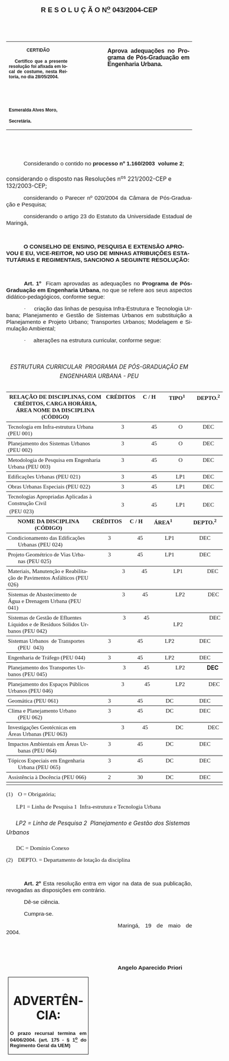<body lang=PT-BR style='tab-interval:35.45pt'>

<div class=Section1>

<p class=MsoNormal align=center style='text-align:center'><b style='mso-bidi-font-weight:
normal'><span style='font-size:14.0pt;mso-bidi-font-size:12.0pt;font-family:
Arial;mso-bidi-font-family:"Times New Roman"'><![if !supportEmptyParas]>&nbsp;<![endif]><o:p></o:p></span></b></p>

<p class=MsoNormal align=center style='text-align:center'><b style='mso-bidi-font-weight:
normal'><span style='font-size:14.0pt;mso-bidi-font-size:12.0pt;font-family:
Arial;mso-bidi-font-family:"Times New Roman"'>R E S O L U Ç Ã O N<u><sup>o</sup></u>
043/2004-CEP<o:p></o:p></span></b></p>

<p class=MsoNormal align=center style='text-align:center'><span
style='font-size:10.0pt;mso-bidi-font-size:12.0pt;font-family:Arial;mso-bidi-font-family:
"Times New Roman"'>&nbsp;<o:p></o:p></span></p>

<p class=MsoNormal align=center style='text-align:center'><span
style='font-size:10.0pt;mso-bidi-font-size:12.0pt;font-family:Arial;mso-bidi-font-family:
"Times New Roman"'>&nbsp;<o:p></o:p></span></p>

<table border=0 cellspacing=0 cellpadding=0 style='border-collapse:collapse;
 mso-padding-alt:0cm 5.4pt 0cm 5.4pt'>
 <tr>
  <td width=196 valign=top style='width:147.15pt;padding:0cm 5.4pt 0cm 5.4pt'>
  <p class=MsoNormal align=center style='text-align:center'><b
  style='mso-bidi-font-weight:normal'><span style='font-size:9.0pt;mso-bidi-font-size:
  12.0pt;font-family:Arial;mso-bidi-font-family:"Times New Roman"'>CERTIDÃO<o:p></o:p></span></b></p>
  <p class=MsoNormal style='text-align:justify'><b style='mso-bidi-font-weight:
  normal'><span style='font-size:9.0pt;mso-bidi-font-size:12.0pt;font-family:
  Arial;mso-bidi-font-family:"Times New Roman"'><span style="mso-spacerun:
  yes">   </span>Certifico que a presente resolução foi afixada em local de
  costume, nesta Reitoria, no dia 28/05/2004.<o:p></o:p></span></b></p>
  <p class=MsoNormal style='text-align:justify'><b style='mso-bidi-font-weight:
  normal'><span style='font-size:9.0pt;mso-bidi-font-size:12.0pt;font-family:
  Arial;mso-bidi-font-family:"Times New Roman"'>&nbsp;<o:p></o:p></span></b></p>
  <p class=MsoNormal style='text-align:justify'><b style='mso-bidi-font-weight:
  normal'><span style='font-size:9.0pt;mso-bidi-font-size:12.0pt;font-family:
  Arial;mso-bidi-font-family:"Times New Roman"'>&nbsp;<o:p></o:p></span></b></p>
  <p class=MsoNormal style='mso-pagination:none;layout-grid-mode:char'><b
  style='mso-bidi-font-weight:normal'><span style='font-size:9.0pt;mso-bidi-font-size:
  12.0pt;font-family:Arial;mso-bidi-font-family:"Times New Roman"'>Esmeralda
  Alves Moro,<o:p></o:p></span></b></p>
  <p class=MsoNormal><b style='mso-bidi-font-weight:normal'><span
  style='font-size:9.0pt;mso-bidi-font-size:12.0pt;font-family:Arial;
  mso-bidi-font-family:"Times New Roman";layout-grid-mode:line'>Secretária.</span></b><b
  style='mso-bidi-font-weight:normal'><span style='font-size:9.0pt;mso-bidi-font-size:
  12.0pt;font-family:Arial;mso-bidi-font-family:"Times New Roman"'><o:p></o:p></span></b></p>
  </td>
  <td width=111 valign=top style='width:83.25pt;padding:0cm 5.4pt 0cm 5.4pt'>
  <p class=MsoNormal style='margin-right:-5.4pt'>&nbsp;<span style='font-size:
  11.0pt;mso-bidi-font-size:12.0pt;font-family:Arial;mso-bidi-font-family:"Times New Roman"'><o:p></o:p></span></p>
  </td>
  <td width=288 valign=top style='width:216.0pt;padding:0cm 5.4pt 0cm 5.4pt'>
  <p class=MsoNormal style='text-align:justify'><b style='mso-bidi-font-weight:
  normal'><span style='font-family:Arial;mso-bidi-font-family:"Times New Roman";
  letter-spacing:-.1pt'>Aprova adequações no Programa de Pós-Graduação em
  Engenharia Urbana.<o:p></o:p></span></b></p>
  </td>
 </tr>
</table>

<p class=BodyText21><span style='font-size:11.5pt;mso-bidi-font-size:10.0pt;
font-family:Arial;mso-bidi-font-family:"Times New Roman"'>&nbsp;<o:p></o:p></span></p>

<p class=BodyText21><span style='font-size:11.5pt;mso-bidi-font-size:10.0pt;
font-family:Arial;mso-bidi-font-family:"Times New Roman"'>&nbsp;<o:p></o:p></span></p>

<p class=MsoNormal style='text-align:justify;text-indent:35.4pt'><span
style='font-size:11.5pt;mso-bidi-font-size:12.0pt;font-family:Arial;mso-bidi-font-family:
"Times New Roman"'>Considerando o contido no<b style='mso-bidi-font-weight:
normal'> processo nº 1.160/2003  volume 2</b><span style='mso-bidi-font-weight:
bold'>;<o:p></o:p></span></span></p>

<p class=MsoBodyTextIndent2><span style='font-size:11.5pt;mso-bidi-font-size:
12.0pt'>considerando o disposto nas Resoluções n<sup>os</sup> 221/2002-CEP e
132/2003-CEP;<o:p></o:p></span></p>

<p class=MsoNormal style='text-align:justify;text-indent:35.4pt'><span
style='font-size:11.5pt;mso-bidi-font-size:12.0pt;font-family:Arial;mso-bidi-font-family:
"Times New Roman"'>considerando o Parecer nº 020/2004 da Câmara de
Pós-Graduação e Pesquisa;<o:p></o:p></span></p>

<p class=MsoNormal style='text-align:justify;text-indent:35.4pt'><span
style='font-size:11.5pt;mso-bidi-font-size:12.0pt;font-family:Arial;mso-bidi-font-family:
"Times New Roman"'>considerando o artigo 23 do Estatuto da Universidade
Estadual de Maringá,<o:p></o:p></span></p>

<p class=BodyText21 style='mso-pagination:none'><span style='font-size:11.5pt;
mso-bidi-font-size:10.0pt;font-family:Arial;mso-bidi-font-family:"Times New Roman";
layout-grid-mode:line'>&nbsp;<o:p></o:p></span></p>

<p class=BodyText21 style='text-indent:35.4pt;mso-pagination:none'><b
style='mso-bidi-font-weight:normal'><span style='font-size:11.5pt;mso-bidi-font-size:
10.0pt;font-family:Arial;mso-bidi-font-family:"Times New Roman"'>O CONSELHO DE
ENSINO, PESQUISA E EXTENSÃO APROVOU E EU, VICE-REITOR, NO USO DE MINHAS
ATRIBUIÇÕES ESTATUTÁRIAS E REGIMENTAIS, SANCIONO A SEGUINTE RESOLUÇÃO:</span></b><span
style='font-size:11.5pt;mso-bidi-font-size:10.0pt;font-family:Arial;mso-bidi-font-family:
"Times New Roman";layout-grid-mode:line'><o:p></o:p></span></p>

<p class=MsoNormal style='text-align:justify'><b style='mso-bidi-font-weight:
normal'><span style='font-size:11.5pt;mso-bidi-font-size:12.0pt;font-family:
Arial;mso-bidi-font-family:"Times New Roman"'>&nbsp;<o:p></o:p></span></b></p>

<p class=MsoNormal style='text-align:justify;text-indent:36.0pt'><b
style='mso-bidi-font-weight:normal'><span style='font-size:11.5pt;mso-bidi-font-size:
12.0pt;font-family:Arial;mso-bidi-font-family:"Times New Roman"'>Art. 1º</span></b><span
style='font-size:11.5pt;mso-bidi-font-size:12.0pt;font-family:Arial;mso-bidi-font-family:
"Times New Roman"'><span style="mso-spacerun: yes">  </span>Ficam aprovadas as
adequações no <b>Programa de Pós-Graduação em Engenharia Urbana</b>, no que se
refere aos seus aspectos didático-pedagógicos, conforme segue:<o:p></o:p></span></p>

<p class=MsoNormal style='margin-left:0cm;text-align:justify;text-indent:36.0pt;
mso-list:l238 level1 lfo377;tab-stops:list 54.0pt'><![if !supportLists]><span
style='font-size:11.5pt;mso-bidi-font-size:12.0pt;font-family:Symbol'>·<span
style='font:7.0pt "Times New Roman"'>&nbsp;&nbsp;&nbsp;&nbsp;&nbsp;&nbsp;&nbsp;&nbsp;
</span></span><![endif]><span style='font-size:11.5pt;mso-bidi-font-size:12.0pt;
font-family:Arial;mso-bidi-font-family:"Times New Roman"'>criação das linhas de
pesquisa Infra-Estrutura e Tecnologia Urbana; Planejamento e Gestão de Sistemas
Urbanos em substituição a Planejamento e Projeto Urbano; Transportes Urbanos;
Modelagem e Simulação Ambiental;<o:p></o:p></span></p>

<p class=MsoNormal style='margin-left:0cm;text-align:justify;text-indent:36.0pt;
mso-list:l238 level1 lfo377;tab-stops:list 54.0pt'><![if !supportLists]><span
style='font-size:11.5pt;mso-bidi-font-size:12.0pt;font-family:Symbol'>·<span
style='font:7.0pt "Times New Roman"'>&nbsp;&nbsp;&nbsp;&nbsp;&nbsp;&nbsp;&nbsp;&nbsp;
</span></span><![endif]><span style='font-size:11.5pt;mso-bidi-font-size:12.0pt;
font-family:Arial;mso-bidi-font-family:"Times New Roman"'>alterações na
estrutura curricular, conforme segue:<o:p></o:p></span></p>

<p class=MsoNormal style='text-align:justify'><span style='font-size:11.5pt;
mso-bidi-font-size:12.0pt;font-family:Arial;mso-bidi-font-family:"Times New Roman"'><![if !supportEmptyParas]>&nbsp;<![endif]><o:p></o:p></span></p>

<h6 align=center style='text-align:center'><span style='font-size:11.5pt;
mso-bidi-font-size:12.0pt'>ESTRUTURA CURRICULAR  PROGRAMA DE PÓS-GRADUAÇÃO EM
ENGENHARIA URBANA - PEU<o:p></o:p></span></h6>

<table border=1 cellspacing=0 cellpadding=0 width=587 style='width:440.6pt;
 border-collapse:collapse;border:none;mso-border-top-alt:solid windowtext .5pt;
 mso-padding-alt:0cm 3.5pt 0cm 3.5pt'>
 <tr>
  <td width=341 colspan=2 valign=top style='width:255.5pt;border-top:solid windowtext .5pt;
  border-left:none;border-bottom:solid windowtext .5pt;border-right:none;
  padding:0cm 3.5pt 0cm 3.5pt'>
  <p class=MsoNormal align=center style='margin-top:3.0pt;margin-right:0cm;
  margin-bottom:3.0pt;margin-left:0cm;text-align:center;mso-pagination:widow-orphan lines-together;
  page-break-after:avoid'><b style='mso-bidi-font-weight:normal'><span
  style='font-size:11.5pt;mso-bidi-font-size:12.0pt;font-family:"Arial Narrow"'>RELAÇÃO
  DE DISCIPLINAS, COM CRÉDITOS, CARGA HORÁRIA, ÁREA NOME DA DISCIPLINA (CÓDIGO)<o:p></o:p></span></b></p>
  </td>
  <td width=84 colspan=2 valign=top style='width:63.0pt;border-top:solid windowtext .5pt;
  border-left:none;border-bottom:solid windowtext .5pt;border-right:none;
  padding:0cm 3.5pt 0cm 3.5pt'>
  <h1 style='margin-top:3.0pt;margin-right:0cm;margin-bottom:3.0pt;margin-left:
  0cm;line-height:normal;mso-pagination:lines-together'><span style='font-size:
  11.5pt;mso-bidi-font-size:10.0pt;font-family:"Arial Narrow"'>CRÉDITOS<o:p></o:p></span></h1>
  </td>
  <td width=48 colspan=2 valign=top style='width:36.0pt;border-top:solid windowtext .5pt;
  border-left:none;border-bottom:solid windowtext .5pt;border-right:none;
  padding:0cm 3.5pt 0cm 3.5pt'>
  <h1 style='margin-top:3.0pt;margin-right:0cm;margin-bottom:3.0pt;margin-left:
  0cm;line-height:normal;mso-pagination:lines-together'><span style='font-size:
  11.5pt;mso-bidi-font-size:10.0pt;font-family:"Arial Narrow"'>C / H<o:p></o:p></span></h1>
  </td>
  <td width=48 colspan=2 valign=top style='width:36.0pt;border-top:solid windowtext .5pt;
  border-left:none;border-bottom:solid windowtext .5pt;border-right:none;
  padding:0cm 3.5pt 0cm 3.5pt'>
  <h1 style='margin-top:3.0pt;margin-right:0cm;margin-bottom:3.0pt;margin-left:
  0cm;line-height:normal;mso-pagination:lines-together'><span style='font-size:
  11.5pt;mso-bidi-font-size:10.0pt;font-family:"Arial Narrow"'>TIPO<sup>1</sup><o:p></o:p></span></h1>
  </td>
  <td width=67 valign=top style='width:50.1pt;border-top:solid windowtext .5pt;
  border-left:none;border-bottom:solid windowtext .5pt;border-right:none;
  padding:0cm 3.5pt 0cm 3.5pt'>
  <h1 align=center style='margin-top:3.0pt;margin-right:0cm;margin-bottom:3.0pt;
  margin-left:0cm;text-align:center;line-height:normal;mso-pagination:lines-together'><span
  style='font-size:11.5pt;mso-bidi-font-size:10.0pt;font-family:"Arial Narrow"'>DEPTO.<sup>2<o:p></o:p></sup></span></h1>
  </td>
 </tr>
 <tr>
  <td width=341 colspan=2 valign=top style='width:255.5pt;border:none;
  border-bottom:solid windowtext .5pt;mso-border-top-alt:solid windowtext .5pt;
  padding:0cm 3.5pt 0cm 3.5pt'>
  <p class=MsoNormal style='margin-top:3.0pt;margin-right:0cm;margin-bottom:
  3.0pt;margin-left:0cm'><span style='font-size:11.5pt;mso-bidi-font-size:12.0pt;
  font-family:"Arial Narrow"'>Tecnologia em Infra-estrutura Urbana (PEU 001)<o:p></o:p></span></p>
  </td>
  <td width=84 colspan=2 valign=top style='width:63.0pt;border:none;border-bottom:
  solid windowtext .5pt;mso-border-top-alt:solid windowtext .5pt;padding:0cm 3.5pt 0cm 3.5pt'>
  <p class=MsoNormal align=center style='margin-top:3.0pt;margin-right:0cm;
  margin-bottom:3.0pt;margin-left:0cm;text-align:center'><span
  style='font-size:11.5pt;mso-bidi-font-size:12.0pt;font-family:"Arial Narrow"'>3<o:p></o:p></span></p>
  </td>
  <td width=48 colspan=2 valign=top style='width:36.0pt;border:none;border-bottom:
  solid windowtext .5pt;mso-border-top-alt:solid windowtext .5pt;padding:0cm 3.5pt 0cm 3.5pt'>
  <p class=MsoNormal align=center style='margin-top:3.0pt;margin-right:0cm;
  margin-bottom:3.0pt;margin-left:0cm;text-align:center'><span
  style='font-size:11.5pt;mso-bidi-font-size:12.0pt;font-family:"Arial Narrow"'>45<o:p></o:p></span></p>
  </td>
  <td width=48 colspan=2 valign=top style='width:36.0pt;border:none;border-bottom:
  solid windowtext .5pt;mso-border-top-alt:solid windowtext .5pt;padding:0cm 3.5pt 0cm 3.5pt'>
  <p class=MsoNormal align=center style='margin-top:3.0pt;margin-right:0cm;
  margin-bottom:3.0pt;margin-left:0cm;text-align:center'><span
  style='font-size:11.5pt;mso-bidi-font-size:12.0pt;font-family:"Arial Narrow"'>O<o:p></o:p></span></p>
  </td>
  <td width=67 valign=top style='width:50.1pt;border:none;border-bottom:solid windowtext .5pt;
  mso-border-top-alt:solid windowtext .5pt;padding:0cm 3.5pt 0cm 3.5pt'>
  <p class=MsoNormal align=center style='margin-top:3.0pt;margin-right:0cm;
  margin-bottom:3.0pt;margin-left:0cm;text-align:center'><span
  style='font-size:11.5pt;mso-bidi-font-size:12.0pt;font-family:"Arial Narrow"'>DEC<o:p></o:p></span></p>
  </td>
 </tr>
 <tr>
  <td width=341 colspan=2 valign=top style='width:255.5pt;border:none;
  border-bottom:solid windowtext .5pt;mso-border-top-alt:solid windowtext .5pt;
  padding:0cm 3.5pt 0cm 3.5pt'>
  <p class=MsoNormal style='margin-top:3.0pt;margin-right:0cm;margin-bottom:
  3.0pt;margin-left:0cm'><span style='font-size:11.5pt;mso-bidi-font-size:12.0pt;
  font-family:"Arial Narrow"'>Planejamento dos Sistemas Urbanos (PEU 002)<o:p></o:p></span></p>
  </td>
  <td width=84 colspan=2 valign=top style='width:63.0pt;border:none;border-bottom:
  solid windowtext .5pt;mso-border-top-alt:solid windowtext .5pt;padding:0cm 3.5pt 0cm 3.5pt'>
  <p class=MsoNormal align=center style='margin-top:3.0pt;margin-right:0cm;
  margin-bottom:3.0pt;margin-left:0cm;text-align:center'><span
  style='font-size:11.5pt;mso-bidi-font-size:12.0pt;font-family:"Arial Narrow"'>3<o:p></o:p></span></p>
  </td>
  <td width=48 colspan=2 valign=top style='width:36.0pt;border:none;border-bottom:
  solid windowtext .5pt;mso-border-top-alt:solid windowtext .5pt;padding:0cm 3.5pt 0cm 3.5pt'>
  <p class=MsoNormal align=center style='margin-top:3.0pt;margin-right:0cm;
  margin-bottom:3.0pt;margin-left:0cm;text-align:center'><span
  style='font-size:11.5pt;mso-bidi-font-size:12.0pt;font-family:"Arial Narrow"'>45<o:p></o:p></span></p>
  </td>
  <td width=48 colspan=2 valign=top style='width:36.0pt;border:none;border-bottom:
  solid windowtext .5pt;mso-border-top-alt:solid windowtext .5pt;padding:0cm 3.5pt 0cm 3.5pt'>
  <p class=MsoNormal align=center style='margin-top:3.0pt;margin-right:0cm;
  margin-bottom:3.0pt;margin-left:0cm;text-align:center'><span
  style='font-size:11.5pt;mso-bidi-font-size:12.0pt;font-family:"Arial Narrow"'>O<o:p></o:p></span></p>
  </td>
  <td width=67 valign=top style='width:50.1pt;border:none;border-bottom:solid windowtext .5pt;
  mso-border-top-alt:solid windowtext .5pt;padding:0cm 3.5pt 0cm 3.5pt'>
  <p class=MsoNormal align=center style='margin-top:3.0pt;margin-right:0cm;
  margin-bottom:3.0pt;margin-left:0cm;text-align:center'><span
  style='font-size:11.5pt;mso-bidi-font-size:12.0pt;font-family:"Arial Narrow"'>DEC<o:p></o:p></span></p>
  </td>
 </tr>
 <tr>
  <td width=341 colspan=2 valign=top style='width:255.5pt;border:none;
  border-bottom:solid windowtext .5pt;mso-border-top-alt:solid windowtext .5pt;
  padding:0cm 3.5pt 0cm 3.5pt'>
  <p class=MsoNormal style='margin-top:3.0pt;margin-right:0cm;margin-bottom:
  3.0pt;margin-left:0cm'><span style='font-size:11.5pt;mso-bidi-font-size:12.0pt;
  font-family:"Arial Narrow"'>Metodologia de Pesquisa em Engenharia Urbana (PEU
  003)<o:p></o:p></span></p>
  </td>
  <td width=84 colspan=2 valign=top style='width:63.0pt;border:none;border-bottom:
  solid windowtext .5pt;mso-border-top-alt:solid windowtext .5pt;padding:0cm 3.5pt 0cm 3.5pt'>
  <p class=MsoNormal align=center style='margin-top:3.0pt;margin-right:0cm;
  margin-bottom:3.0pt;margin-left:0cm;text-align:center'><span
  style='font-size:11.5pt;mso-bidi-font-size:12.0pt;font-family:"Arial Narrow"'>3<o:p></o:p></span></p>
  </td>
  <td width=48 colspan=2 valign=top style='width:36.0pt;border:none;border-bottom:
  solid windowtext .5pt;mso-border-top-alt:solid windowtext .5pt;padding:0cm 3.5pt 0cm 3.5pt'>
  <p class=MsoNormal align=center style='margin-top:3.0pt;margin-right:0cm;
  margin-bottom:3.0pt;margin-left:0cm;text-align:center'><span
  style='font-size:11.5pt;mso-bidi-font-size:12.0pt;font-family:"Arial Narrow"'>45<o:p></o:p></span></p>
  </td>
  <td width=48 colspan=2 valign=top style='width:36.0pt;border:none;border-bottom:
  solid windowtext .5pt;mso-border-top-alt:solid windowtext .5pt;padding:0cm 3.5pt 0cm 3.5pt'>
  <p class=MsoNormal align=center style='margin-top:3.0pt;margin-right:0cm;
  margin-bottom:3.0pt;margin-left:0cm;text-align:center'><span
  style='font-size:11.5pt;mso-bidi-font-size:12.0pt;font-family:"Arial Narrow"'>O<o:p></o:p></span></p>
  </td>
  <td width=67 valign=top style='width:50.1pt;border:none;border-bottom:solid windowtext .5pt;
  mso-border-top-alt:solid windowtext .5pt;padding:0cm 3.5pt 0cm 3.5pt'>
  <p class=MsoNormal align=center style='margin-top:3.0pt;margin-right:0cm;
  margin-bottom:3.0pt;margin-left:0cm;text-align:center'><span
  style='font-size:11.5pt;mso-bidi-font-size:12.0pt;font-family:"Arial Narrow"'>DEC<o:p></o:p></span></p>
  </td>
 </tr>
 <tr>
  <td width=341 colspan=2 valign=top style='width:255.5pt;border:none;
  border-bottom:solid windowtext .5pt;mso-border-top-alt:solid windowtext .5pt;
  padding:0cm 3.5pt 0cm 3.5pt'>
  <p class=MsoNormal style='margin-top:3.0pt;margin-right:0cm;margin-bottom:
  3.0pt;margin-left:0cm'><span style='font-size:11.5pt;mso-bidi-font-size:12.0pt;
  font-family:"Arial Narrow"'>Edificações Urbanas (PEU 021)<o:p></o:p></span></p>
  </td>
  <td width=84 colspan=2 valign=top style='width:63.0pt;border:none;border-bottom:
  solid windowtext .5pt;mso-border-top-alt:solid windowtext .5pt;padding:0cm 3.5pt 0cm 3.5pt'>
  <p class=MsoNormal align=center style='margin-top:3.0pt;margin-right:0cm;
  margin-bottom:3.0pt;margin-left:0cm;text-align:center'><span
  style='font-size:11.5pt;mso-bidi-font-size:12.0pt;font-family:"Arial Narrow"'>3<o:p></o:p></span></p>
  </td>
  <td width=48 colspan=2 valign=top style='width:36.0pt;border:none;border-bottom:
  solid windowtext .5pt;mso-border-top-alt:solid windowtext .5pt;padding:0cm 3.5pt 0cm 3.5pt'>
  <p class=MsoNormal align=center style='margin-top:3.0pt;margin-right:0cm;
  margin-bottom:3.0pt;margin-left:0cm;text-align:center'><span
  style='font-size:11.5pt;mso-bidi-font-size:12.0pt;font-family:"Arial Narrow"'>45<o:p></o:p></span></p>
  </td>
  <td width=48 colspan=2 valign=top style='width:36.0pt;border:none;border-bottom:
  solid windowtext .5pt;mso-border-top-alt:solid windowtext .5pt;padding:0cm 3.5pt 0cm 3.5pt'>
  <p class=MsoNormal align=center style='margin-top:3.0pt;margin-right:0cm;
  margin-bottom:3.0pt;margin-left:0cm;text-align:center'><span
  style='font-size:11.5pt;mso-bidi-font-size:12.0pt;font-family:"Arial Narrow"'>LP1<o:p></o:p></span></p>
  </td>
  <td width=67 valign=top style='width:50.1pt;border:none;border-bottom:solid windowtext .5pt;
  mso-border-top-alt:solid windowtext .5pt;padding:0cm 3.5pt 0cm 3.5pt'>
  <p class=MsoNormal align=center style='margin-top:3.0pt;margin-right:0cm;
  margin-bottom:3.0pt;margin-left:0cm;text-align:center'><span
  style='font-size:11.5pt;mso-bidi-font-size:12.0pt;font-family:"Arial Narrow"'>DEC<o:p></o:p></span></p>
  </td>
 </tr>
 <tr>
  <td width=341 colspan=2 valign=top style='width:255.5pt;border:none;
  border-bottom:solid windowtext .5pt;mso-border-top-alt:solid windowtext .5pt;
  padding:0cm 3.5pt 0cm 3.5pt'>
  <p class=MsoNormal style='margin-top:3.0pt;margin-right:0cm;margin-bottom:
  3.0pt;margin-left:0cm'><span style='font-size:11.5pt;mso-bidi-font-size:12.0pt;
  font-family:"Arial Narrow"'>Obras Urbanas Especiais (PEU 022)<o:p></o:p></span></p>
  </td>
  <td width=84 colspan=2 valign=top style='width:63.0pt;border:none;border-bottom:
  solid windowtext .5pt;mso-border-top-alt:solid windowtext .5pt;padding:0cm 3.5pt 0cm 3.5pt'>
  <p class=MsoNormal align=center style='margin-top:3.0pt;margin-right:0cm;
  margin-bottom:3.0pt;margin-left:0cm;text-align:center'><span
  style='font-size:11.5pt;mso-bidi-font-size:12.0pt;font-family:"Arial Narrow"'>3<o:p></o:p></span></p>
  </td>
  <td width=48 colspan=2 valign=top style='width:36.0pt;border:none;border-bottom:
  solid windowtext .5pt;mso-border-top-alt:solid windowtext .5pt;padding:0cm 3.5pt 0cm 3.5pt'>
  <p class=MsoNormal align=center style='margin-top:3.0pt;margin-right:0cm;
  margin-bottom:3.0pt;margin-left:0cm;text-align:center'><span
  style='font-size:11.5pt;mso-bidi-font-size:12.0pt;font-family:"Arial Narrow"'>45<o:p></o:p></span></p>
  </td>
  <td width=48 colspan=2 valign=top style='width:36.0pt;border:none;border-bottom:
  solid windowtext .5pt;mso-border-top-alt:solid windowtext .5pt;padding:0cm 3.5pt 0cm 3.5pt'>
  <p class=MsoNormal align=center style='margin-top:3.0pt;margin-right:0cm;
  margin-bottom:3.0pt;margin-left:0cm;text-align:center'><span
  style='font-size:11.5pt;mso-bidi-font-size:12.0pt;font-family:"Arial Narrow"'>LP1<o:p></o:p></span></p>
  </td>
  <td width=67 valign=top style='width:50.1pt;border:none;border-bottom:solid windowtext .5pt;
  mso-border-top-alt:solid windowtext .5pt;padding:0cm 3.5pt 0cm 3.5pt'>
  <p class=MsoNormal align=center style='margin-top:3.0pt;margin-right:0cm;
  margin-bottom:3.0pt;margin-left:0cm;text-align:center'><span
  style='font-size:11.5pt;mso-bidi-font-size:12.0pt;font-family:"Arial Narrow"'>DEC<o:p></o:p></span></p>
  </td>
 </tr>
 <tr>
  <td width=341 colspan=2 valign=top style='width:255.5pt;border:none;
  border-bottom:solid windowtext .5pt;mso-border-top-alt:solid windowtext .5pt;
  padding:0cm 3.5pt 0cm 3.5pt'>
  <p class=MsoNormal style='margin-top:3.0pt;margin-right:0cm;margin-bottom:
  3.0pt;margin-left:0cm'><span style='font-size:11.5pt;mso-bidi-font-size:12.0pt;
  font-family:"Arial Narrow"'>Tecnologias Apropriadas Aplicadas à Construção
  Civil<o:p></o:p></span></p>
  <p class=MsoNormal style='margin-top:3.0pt;margin-right:0cm;margin-bottom:
  3.0pt;margin-left:0cm'><span style='font-size:11.5pt;mso-bidi-font-size:12.0pt;
  font-family:"Arial Narrow"'><span style="mso-spacerun: yes"> </span>(PEU 023)<o:p></o:p></span></p>
  </td>
  <td width=84 colspan=2 valign=top style='width:63.0pt;border:none;border-bottom:
  solid windowtext .5pt;mso-border-top-alt:solid windowtext .5pt;padding:0cm 3.5pt 0cm 3.5pt'>
  <p class=MsoNormal align=center style='margin-top:3.0pt;margin-right:0cm;
  margin-bottom:3.0pt;margin-left:0cm;text-align:center'><span
  style='font-size:11.5pt;mso-bidi-font-size:12.0pt;font-family:"Arial Narrow"'><![if !supportEmptyParas]>&nbsp;<![endif]><o:p></o:p></span></p>
  <p class=MsoNormal align=center style='margin-top:3.0pt;margin-right:0cm;
  margin-bottom:3.0pt;margin-left:0cm;text-align:center'><span
  style='font-size:11.5pt;mso-bidi-font-size:12.0pt;font-family:"Arial Narrow"'>3<o:p></o:p></span></p>
  </td>
  <td width=48 colspan=2 valign=top style='width:36.0pt;border:none;border-bottom:
  solid windowtext .5pt;mso-border-top-alt:solid windowtext .5pt;padding:0cm 3.5pt 0cm 3.5pt'>
  <p class=MsoNormal align=center style='margin-top:3.0pt;margin-right:0cm;
  margin-bottom:3.0pt;margin-left:0cm;text-align:center'><span
  style='font-size:11.5pt;mso-bidi-font-size:12.0pt;font-family:"Arial Narrow"'><![if !supportEmptyParas]>&nbsp;<![endif]><o:p></o:p></span></p>
  <p class=MsoNormal align=center style='margin-top:3.0pt;margin-right:0cm;
  margin-bottom:3.0pt;margin-left:0cm;text-align:center'><span
  style='font-size:11.5pt;mso-bidi-font-size:12.0pt;font-family:"Arial Narrow"'>45<o:p></o:p></span></p>
  </td>
  <td width=48 colspan=2 valign=top style='width:36.0pt;border:none;border-bottom:
  solid windowtext .5pt;mso-border-top-alt:solid windowtext .5pt;padding:0cm 3.5pt 0cm 3.5pt'>
  <p class=MsoNormal align=center style='margin-top:3.0pt;margin-right:0cm;
  margin-bottom:3.0pt;margin-left:0cm;text-align:center'><span
  style='font-size:11.5pt;mso-bidi-font-size:12.0pt;font-family:"Arial Narrow"'><![if !supportEmptyParas]>&nbsp;<![endif]><o:p></o:p></span></p>
  <p class=MsoNormal align=center style='margin-top:3.0pt;margin-right:0cm;
  margin-bottom:3.0pt;margin-left:0cm;text-align:center'><span
  style='font-size:11.5pt;mso-bidi-font-size:12.0pt;font-family:"Arial Narrow"'>LP1<o:p></o:p></span></p>
  </td>
  <td width=67 valign=top style='width:50.1pt;border:none;border-bottom:solid windowtext .5pt;
  mso-border-top-alt:solid windowtext .5pt;padding:0cm 3.5pt 0cm 3.5pt'>
  <p class=MsoNormal align=center style='margin-top:3.0pt;margin-right:0cm;
  margin-bottom:3.0pt;margin-left:0cm;text-align:center'><span
  style='font-size:11.5pt;mso-bidi-font-size:12.0pt;font-family:"Arial Narrow"'><![if !supportEmptyParas]>&nbsp;<![endif]><o:p></o:p></span></p>
  <p class=MsoNormal align=center style='margin-top:3.0pt;margin-right:0cm;
  margin-bottom:3.0pt;margin-left:0cm;text-align:center'><span
  style='font-size:11.5pt;mso-bidi-font-size:12.0pt;font-family:"Arial Narrow"'>DEC<o:p></o:p></span></p>
  </td>
 </tr>
 <tr>
  <td width=317 valign=top style='width:237.5pt;border:none;mso-border-top-alt:
  solid windowtext .5pt;padding:0cm 3.5pt 0cm 3.5pt'>
  <p class=MsoNormal align=center style='margin-top:3.0pt;margin-right:0cm;
  margin-bottom:3.0pt;margin-left:0cm;text-align:center;mso-pagination:widow-orphan lines-together;
  page-break-after:avoid'><b style='mso-bidi-font-weight:normal'><span
  style='font-size:11.5pt;mso-bidi-font-size:12.0pt;font-family:"Arial Narrow"'>NOME
  DA DISCIPLINA (CÓDIGO)<o:p></o:p></span></b></p>
  </td>
  <td width=80 colspan=2 valign=top style='width:60.0pt;border:none;mso-border-top-alt:
  solid windowtext .5pt;padding:0cm 3.5pt 0cm 3.5pt'>
  <h1 style='margin-top:3.0pt;margin-right:0cm;margin-bottom:3.0pt;margin-left:
  0cm;line-height:normal;mso-pagination:lines-together'><span style='font-size:
  11.5pt;mso-bidi-font-size:10.0pt;font-family:"Arial Narrow"'>CRÉDITOS<o:p></o:p></span></h1>
  </td>
  <td width=48 colspan=2 valign=top style='width:36.0pt;border:none;mso-border-top-alt:
  solid windowtext .5pt;padding:0cm 3.5pt 0cm 3.5pt'>
  <h1 style='margin-top:3.0pt;margin-right:0cm;margin-bottom:3.0pt;margin-left:
  0cm;line-height:normal;mso-pagination:lines-together'><span style='font-size:
  11.5pt;mso-bidi-font-size:10.0pt;font-family:"Arial Narrow"'>C / H<o:p></o:p></span></h1>
  </td>
  <td width=71 colspan=2 valign=top style='width:53.1pt;border:none;mso-border-top-alt:
  solid windowtext .5pt;padding:0cm 3.5pt 0cm 3.5pt'>
  <h1 style='margin-top:3.0pt;margin-right:0cm;margin-bottom:3.0pt;margin-left:
  0cm;line-height:normal;mso-pagination:lines-together'><span style='font-size:
  11.5pt;mso-bidi-font-size:10.0pt;font-family:"Arial Narrow"'>ÁREA<sup>1</sup><o:p></o:p></span></h1>
  </td>
  <td width=72 colspan=2 valign=top style='width:54.0pt;border:none;mso-border-top-alt:
  solid windowtext .5pt;padding:0cm 3.5pt 0cm 3.5pt'>
  <h1 align=center style='margin-top:3.0pt;margin-right:0cm;margin-bottom:3.0pt;
  margin-left:0cm;text-align:center;line-height:normal;mso-pagination:lines-together'><span
  style='font-size:11.5pt;mso-bidi-font-size:10.0pt;font-family:"Arial Narrow"'>DEPTO.<sup>2<o:p></o:p></sup></span></h1>
  </td>
 </tr>
 <tr>
  <td width=317 valign=top style='width:237.5pt;border-top:solid windowtext .5pt;
  border-left:none;border-bottom:solid windowtext .5pt;border-right:none;
  padding:0cm 3.5pt 0cm 3.5pt'>
  <p class=MsoNormal style='margin-top:3.0pt;margin-right:0cm;margin-bottom:
  3.0pt;margin-left:20.25pt;text-indent:-20.25pt;tab-stops:list 20.25pt'><span
  style='font-size:11.5pt;mso-bidi-font-size:12.0pt;font-family:"Arial Narrow"'>Condicionamento
  das Edificações Urbanas (PEU 024)<o:p></o:p></span></p>
  </td>
  <td width=80 colspan=2 valign=top style='width:60.0pt;border-top:solid windowtext .5pt;
  border-left:none;border-bottom:solid windowtext .5pt;border-right:none;
  padding:0cm 3.5pt 0cm 3.5pt'>
  <p class=MsoNormal align=center style='margin-top:3.0pt;margin-right:0cm;
  margin-bottom:3.0pt;margin-left:0cm;text-align:center'><span
  style='font-size:11.5pt;mso-bidi-font-size:12.0pt;font-family:"Arial Narrow"'>3<o:p></o:p></span></p>
  </td>
  <td width=48 colspan=2 valign=top style='width:36.0pt;border-top:solid windowtext .5pt;
  border-left:none;border-bottom:solid windowtext .5pt;border-right:none;
  padding:0cm 3.5pt 0cm 3.5pt'>
  <p class=MsoNormal align=center style='margin-top:3.0pt;margin-right:0cm;
  margin-bottom:3.0pt;margin-left:0cm;text-align:center'><span
  style='font-size:11.5pt;mso-bidi-font-size:12.0pt;font-family:"Arial Narrow"'>45<o:p></o:p></span></p>
  </td>
  <td width=71 colspan=2 valign=top style='width:53.1pt;border-top:solid windowtext .5pt;
  border-left:none;border-bottom:solid windowtext .5pt;border-right:none;
  padding:0cm 3.5pt 0cm 3.5pt'>
  <p class=MsoNormal align=center style='margin-top:3.0pt;margin-right:0cm;
  margin-bottom:3.0pt;margin-left:0cm;text-align:center'><span
  style='font-size:11.5pt;mso-bidi-font-size:12.0pt;font-family:"Arial Narrow"'>LP1<o:p></o:p></span></p>
  </td>
  <td width=72 colspan=2 valign=top style='width:54.0pt;border-top:solid windowtext .5pt;
  border-left:none;border-bottom:solid windowtext .5pt;border-right:none;
  padding:0cm 3.5pt 0cm 3.5pt'>
  <p class=MsoNormal align=center style='margin-top:3.0pt;margin-right:0cm;
  margin-bottom:3.0pt;margin-left:0cm;text-align:center'><span
  style='font-size:11.5pt;mso-bidi-font-size:12.0pt;font-family:"Arial Narrow"'>DEC<o:p></o:p></span></p>
  </td>
 </tr>
 <tr>
  <td width=317 valign=top style='width:237.5pt;border:none;mso-border-top-alt:
  solid windowtext .5pt;padding:0cm 3.5pt 0cm 3.5pt'>
  <p class=MsoNormal style='margin-top:3.0pt;margin-right:0cm;margin-bottom:
  3.0pt;margin-left:20.25pt;text-indent:-20.25pt;tab-stops:list 20.25pt'><span
  style='font-size:11.5pt;mso-bidi-font-size:12.0pt;font-family:"Arial Narrow"'>Projeto
  Geométrico de Vias Urbanas (PEU 025)<o:p></o:p></span></p>
  </td>
  <td width=80 colspan=2 valign=top style='width:60.0pt;border:none;mso-border-top-alt:
  solid windowtext .5pt;padding:0cm 3.5pt 0cm 3.5pt'>
  <p class=MsoNormal align=center style='margin-top:3.0pt;margin-right:0cm;
  margin-bottom:3.0pt;margin-left:0cm;text-align:center'><span
  style='font-size:11.5pt;mso-bidi-font-size:12.0pt;font-family:"Arial Narrow"'>3<o:p></o:p></span></p>
  </td>
  <td width=48 colspan=2 valign=top style='width:36.0pt;border:none;mso-border-top-alt:
  solid windowtext .5pt;padding:0cm 3.5pt 0cm 3.5pt'>
  <p class=MsoNormal align=center style='margin-top:3.0pt;margin-right:0cm;
  margin-bottom:3.0pt;margin-left:0cm;text-align:center'><span
  style='font-size:11.5pt;mso-bidi-font-size:12.0pt;font-family:"Arial Narrow"'>45<o:p></o:p></span></p>
  </td>
  <td width=71 colspan=2 valign=top style='width:53.1pt;border:none;mso-border-top-alt:
  solid windowtext .5pt;padding:0cm 3.5pt 0cm 3.5pt'>
  <p class=MsoNormal align=center style='margin-top:3.0pt;margin-right:0cm;
  margin-bottom:3.0pt;margin-left:0cm;text-align:center'><span
  style='font-size:11.5pt;mso-bidi-font-size:12.0pt;font-family:"Arial Narrow"'>LP1<o:p></o:p></span></p>
  </td>
  <td width=72 colspan=2 valign=top style='width:54.0pt;border:none;mso-border-top-alt:
  solid windowtext .5pt;padding:0cm 3.5pt 0cm 3.5pt'>
  <p class=MsoNormal align=center style='margin-top:3.0pt;margin-right:0cm;
  margin-bottom:3.0pt;margin-left:0cm;text-align:center'><span
  style='font-size:11.5pt;mso-bidi-font-size:12.0pt;font-family:"Arial Narrow"'>DEC<o:p></o:p></span></p>
  </td>
 </tr>
 <tr>
  <td width=317 valign=top style='width:237.5pt;border-top:solid windowtext .5pt;
  border-left:none;border-bottom:solid windowtext .5pt;border-right:none;
  padding:0cm 3.5pt 0cm 3.5pt'>
  <p class=MsoNormal style='margin-top:3.0pt;margin-right:0cm;margin-bottom:
  3.0pt;margin-left:0cm;tab-stops:list 0cm'><span style='font-size:11.5pt;
  mso-bidi-font-size:12.0pt;font-family:"Arial Narrow"'>Materiais, Manutenção e
  Reabilitação de Pavimentos Asfálticos (PEU 026)<o:p></o:p></span></p>
  </td>
  <td width=80 colspan=2 valign=top style='width:60.0pt;border-top:solid windowtext .5pt;
  border-left:none;border-bottom:solid windowtext .5pt;border-right:none;
  padding:0cm 3.5pt 0cm 3.5pt'>
  <p class=MsoNormal align=center style='margin-top:3.0pt;margin-right:0cm;
  margin-bottom:3.0pt;margin-left:0cm;text-align:center'><span
  style='font-size:11.5pt;mso-bidi-font-size:12.0pt;font-family:"Arial Narrow"'><span
  style="mso-spacerun: yes">                    </span>3<o:p></o:p></span></p>
  </td>
  <td width=48 colspan=2 valign=top style='width:36.0pt;border-top:solid windowtext .5pt;
  border-left:none;border-bottom:solid windowtext .5pt;border-right:none;
  padding:0cm 3.5pt 0cm 3.5pt'>
  <p class=MsoNormal align=center style='margin-top:3.0pt;margin-right:0cm;
  margin-bottom:3.0pt;margin-left:0cm;text-align:center'><span
  style='font-size:11.5pt;mso-bidi-font-size:12.0pt;font-family:"Arial Narrow"'><span
  style="mso-spacerun: yes">      </span>45<o:p></o:p></span></p>
  </td>
  <td width=71 colspan=2 valign=top style='width:53.1pt;border-top:solid windowtext .5pt;
  border-left:none;border-bottom:solid windowtext .5pt;border-right:none;
  padding:0cm 3.5pt 0cm 3.5pt'>
  <p class=MsoNormal align=center style='margin-top:3.0pt;margin-right:0cm;
  margin-bottom:3.0pt;margin-left:0cm;text-align:center'><span
  style='font-size:11.5pt;mso-bidi-font-size:12.0pt;font-family:"Arial Narrow"'><span
  style="mso-spacerun: yes">            </span>LP1<o:p></o:p></span></p>
  </td>
  <td width=72 colspan=2 valign=top style='width:54.0pt;border-top:solid windowtext .5pt;
  border-left:none;border-bottom:solid windowtext .5pt;border-right:none;
  padding:0cm 3.5pt 0cm 3.5pt'>
  <p class=MsoNormal align=center style='margin-top:3.0pt;margin-right:0cm;
  margin-bottom:3.0pt;margin-left:0cm;text-align:center'><span
  style='font-size:11.5pt;mso-bidi-font-size:12.0pt;font-family:"Arial Narrow"'><span
  style="mso-spacerun: yes">          </span><span style="mso-spacerun:
  yes"> </span>DEC<o:p></o:p></span></p>
  </td>
 </tr>
 <tr>
  <td width=317 valign=top style='width:237.5pt;border:none;mso-border-top-alt:
  solid windowtext .5pt;padding:0cm 3.5pt 0cm 3.5pt'>
  <p class=MsoNormal style='margin-top:3.0pt;margin-right:0cm;margin-bottom:
  3.0pt;margin-left:0cm'><span style='font-size:11.5pt;mso-bidi-font-size:12.0pt;
  font-family:"Arial Narrow"'>Sistemas de Abastecimento de Água e Drenagem
  Urbana (PEU 041)<o:p></o:p></span></p>
  </td>
  <td width=80 colspan=2 valign=top style='width:60.0pt;border:none;mso-border-top-alt:
  solid windowtext .5pt;padding:0cm 3.5pt 0cm 3.5pt'>
  <p class=MsoNormal align=center style='margin-top:3.0pt;margin-right:0cm;
  margin-bottom:3.0pt;margin-left:0cm;text-align:center'><span
  style='font-size:11.5pt;mso-bidi-font-size:12.0pt;font-family:"Arial Narrow"'><span
  style="mso-spacerun: yes">                    </span>3<o:p></o:p></span></p>
  </td>
  <td width=48 colspan=2 valign=top style='width:36.0pt;border:none;mso-border-top-alt:
  solid windowtext .5pt;padding:0cm 3.5pt 0cm 3.5pt'>
  <p class=MsoNormal align=center style='margin-top:3.0pt;margin-right:0cm;
  margin-bottom:3.0pt;margin-left:0cm;text-align:center'><span
  style='font-size:11.5pt;mso-bidi-font-size:12.0pt;font-family:"Arial Narrow"'><span
  style="mso-spacerun: yes">       </span>45<o:p></o:p></span></p>
  </td>
  <td width=71 colspan=2 valign=top style='width:53.1pt;border:none;mso-border-top-alt:
  solid windowtext .5pt;padding:0cm 3.5pt 0cm 3.5pt'>
  <p class=MsoNormal align=center style='margin-top:3.0pt;margin-right:0cm;
  margin-bottom:3.0pt;margin-left:0cm;text-align:center'><span
  style='font-size:11.5pt;mso-bidi-font-size:12.0pt;font-family:"Arial Narrow"'><span
  style="mso-spacerun: yes">               </span>LP2<o:p></o:p></span></p>
  </td>
  <td width=72 colspan=2 valign=top style='width:54.0pt;border:none;mso-border-top-alt:
  solid windowtext .5pt;padding:0cm 3.5pt 0cm 3.5pt'>
  <p class=MsoNormal align=center style='margin-top:3.0pt;margin-right:0cm;
  margin-bottom:3.0pt;margin-left:0cm;text-align:center'><span
  style='font-size:11.5pt;mso-bidi-font-size:12.0pt;font-family:"Arial Narrow"'><span
  style="mso-spacerun: yes">            </span>DEC<o:p></o:p></span></p>
  </td>
 </tr>
 <tr>
  <td width=317 valign=top style='width:237.5pt;border-top:solid windowtext .5pt;
  border-left:none;border-bottom:solid windowtext .5pt;border-right:none;
  padding:0cm 3.5pt 0cm 3.5pt'>
  <p class=MsoNormal style='margin-top:3.0pt;margin-right:0cm;margin-bottom:
  3.0pt;margin-left:0cm'><span style='font-size:11.5pt;mso-bidi-font-size:12.0pt;
  font-family:"Arial Narrow"'>Sistemas de Gestão de Efluentes Líquidos e de
  Resíduos Sólidos Urbanos (PEU 042)<o:p></o:p></span></p>
  </td>
  <td width=80 colspan=2 valign=top style='width:60.0pt;border-top:solid windowtext .5pt;
  border-left:none;border-bottom:solid windowtext .5pt;border-right:none;
  padding:0cm 3.5pt 0cm 3.5pt'>
  <p class=MsoNormal align=center style='margin-top:3.0pt;margin-right:0cm;
  margin-bottom:3.0pt;margin-left:0cm;text-align:center'><span
  style='font-size:11.5pt;mso-bidi-font-size:12.0pt;font-family:"Arial Narrow"'><span
  style="mso-spacerun: yes">                     </span>3<o:p></o:p></span></p>
  </td>
  <td width=48 colspan=2 valign=top style='width:36.0pt;border-top:solid windowtext .5pt;
  border-left:none;border-bottom:solid windowtext .5pt;border-right:none;
  padding:0cm 3.5pt 0cm 3.5pt'>
  <p class=MsoNormal align=center style='margin-top:3.0pt;margin-right:0cm;
  margin-bottom:3.0pt;margin-left:0cm;text-align:center'><span
  style='font-size:11.5pt;mso-bidi-font-size:12.0pt;font-family:"Arial Narrow"'><span
  style="mso-spacerun: yes">         </span>45<o:p></o:p></span></p>
  </td>
  <td width=71 colspan=2 valign=top style='width:53.1pt;border-top:solid windowtext .5pt;
  border-left:none;border-bottom:solid windowtext .5pt;border-right:none;
  padding:0cm 3.5pt 0cm 3.5pt'>
  <p class=MsoNormal align=center style='margin-top:3.0pt;margin-right:0cm;
  margin-bottom:3.0pt;margin-left:0cm;text-align:center'><span
  style='font-size:11.5pt;mso-bidi-font-size:12.0pt;font-family:"Arial Narrow"'><span
  style="mso-spacerun: yes">    </span><span style="mso-spacerun:
  yes">            </span>LP2<o:p></o:p></span></p>
  </td>
  <td width=72 colspan=2 valign=top style='width:54.0pt;border-top:solid windowtext .5pt;
  border-left:none;border-bottom:solid windowtext .5pt;border-right:none;
  padding:0cm 3.5pt 0cm 3.5pt'>
  <p class=MsoNormal align=center style='margin-top:3.0pt;margin-right:0cm;
  margin-bottom:3.0pt;margin-left:0cm;text-align:center'><span
  style='font-size:11.5pt;mso-bidi-font-size:12.0pt;font-family:"Arial Narrow"'><span
  style="mso-spacerun: yes">              </span>DEC<o:p></o:p></span></p>
  </td>
 </tr>
 <tr>
  <td width=317 valign=top style='width:237.5pt;border:none;mso-border-top-alt:
  solid windowtext .5pt;padding:0cm 3.5pt 0cm 3.5pt'>
  <p class=MsoNormal style='margin-top:3.0pt;margin-right:0cm;margin-bottom:
  3.0pt;margin-left:20.25pt;text-indent:-20.25pt;tab-stops:list 20.25pt'><span
  style='font-size:11.5pt;mso-bidi-font-size:12.0pt;font-family:"Arial Narrow"'>Sistemas
  Urbanos<span style="mso-spacerun: yes">  </span>de Transportes (PEU<span
  style="mso-spacerun: yes">  </span>043)<o:p></o:p></span></p>
  </td>
  <td width=80 colspan=2 valign=top style='width:60.0pt;border:none;mso-border-top-alt:
  solid windowtext .5pt;padding:0cm 3.5pt 0cm 3.5pt'>
  <p class=MsoNormal align=center style='margin-top:3.0pt;margin-right:0cm;
  margin-bottom:3.0pt;margin-left:0cm;text-align:center'><span
  style='font-size:11.5pt;mso-bidi-font-size:12.0pt;font-family:"Arial Narrow"'>3<o:p></o:p></span></p>
  </td>
  <td width=48 colspan=2 valign=top style='width:36.0pt;border:none;mso-border-top-alt:
  solid windowtext .5pt;padding:0cm 3.5pt 0cm 3.5pt'>
  <p class=MsoNormal align=center style='margin-top:3.0pt;margin-right:0cm;
  margin-bottom:3.0pt;margin-left:0cm;text-align:center'><span
  style='font-size:11.5pt;mso-bidi-font-size:12.0pt;font-family:"Arial Narrow"'>45<o:p></o:p></span></p>
  </td>
  <td width=71 colspan=2 valign=top style='width:53.1pt;border:none;mso-border-top-alt:
  solid windowtext .5pt;padding:0cm 3.5pt 0cm 3.5pt'>
  <p class=MsoNormal align=center style='margin-top:3.0pt;margin-right:0cm;
  margin-bottom:3.0pt;margin-left:0cm;text-align:center'><span
  style='font-size:11.5pt;mso-bidi-font-size:12.0pt;font-family:"Arial Narrow"'>LP2<o:p></o:p></span></p>
  </td>
  <td width=72 colspan=2 valign=top style='width:54.0pt;border:none;mso-border-top-alt:
  solid windowtext .5pt;padding:0cm 3.5pt 0cm 3.5pt'>
  <p class=MsoNormal align=center style='margin-top:3.0pt;margin-right:0cm;
  margin-bottom:3.0pt;margin-left:0cm;text-align:center'><span
  style='font-size:11.5pt;mso-bidi-font-size:12.0pt;font-family:"Arial Narrow"'>DEC<o:p></o:p></span></p>
  </td>
 </tr>
 <tr>
  <td width=317 valign=top style='width:237.5pt;border-top:solid windowtext .5pt;
  border-left:none;border-bottom:solid windowtext .5pt;border-right:none;
  padding:0cm 3.5pt 0cm 3.5pt'>
  <p class=MsoNormal style='margin-top:3.0pt;margin-right:0cm;margin-bottom:
  3.0pt;margin-left:0cm'><span style='font-size:11.5pt;mso-bidi-font-size:12.0pt;
  font-family:"Arial Narrow"'>Engenharia de Tráfego (PEU 044)<o:p></o:p></span></p>
  </td>
  <td width=80 colspan=2 valign=top style='width:60.0pt;border-top:solid windowtext .5pt;
  border-left:none;border-bottom:solid windowtext .5pt;border-right:none;
  padding:0cm 3.5pt 0cm 3.5pt'>
  <p class=MsoNormal align=center style='margin-top:3.0pt;margin-right:0cm;
  margin-bottom:3.0pt;margin-left:0cm;text-align:center'><span
  style='font-size:11.5pt;mso-bidi-font-size:12.0pt;font-family:"Arial Narrow"'>3<o:p></o:p></span></p>
  </td>
  <td width=48 colspan=2 valign=top style='width:36.0pt;border-top:solid windowtext .5pt;
  border-left:none;border-bottom:solid windowtext .5pt;border-right:none;
  padding:0cm 3.5pt 0cm 3.5pt'>
  <p class=MsoNormal align=center style='margin-top:3.0pt;margin-right:0cm;
  margin-bottom:3.0pt;margin-left:0cm;text-align:center'><span
  style='font-size:11.5pt;mso-bidi-font-size:12.0pt;font-family:"Arial Narrow"'>45<o:p></o:p></span></p>
  </td>
  <td width=71 colspan=2 valign=top style='width:53.1pt;border-top:solid windowtext .5pt;
  border-left:none;border-bottom:solid windowtext .5pt;border-right:none;
  padding:0cm 3.5pt 0cm 3.5pt'>
  <p class=MsoNormal align=center style='margin-top:3.0pt;margin-right:0cm;
  margin-bottom:3.0pt;margin-left:0cm;text-align:center'><span
  style='font-size:11.5pt;mso-bidi-font-size:12.0pt;font-family:"Arial Narrow"'>LP2<o:p></o:p></span></p>
  </td>
  <td width=72 colspan=2 valign=top style='width:54.0pt;border-top:solid windowtext .5pt;
  border-left:none;border-bottom:solid windowtext .5pt;border-right:none;
  padding:0cm 3.5pt 0cm 3.5pt'>
  <p class=MsoNormal align=center style='margin-top:3.0pt;margin-right:0cm;
  margin-bottom:3.0pt;margin-left:0cm;text-align:center'><span
  style='font-size:11.5pt;mso-bidi-font-size:12.0pt;font-family:"Arial Narrow"'>DEC<o:p></o:p></span></p>
  </td>
 </tr>
 <tr>
  <td width=317 valign=top style='width:237.5pt;border:none;mso-border-top-alt:
  solid windowtext .5pt;padding:0cm 3.5pt 0cm 3.5pt'>
  <p class=MsoNormal style='margin-top:3.0pt;margin-right:0cm;margin-bottom:
  3.0pt;margin-left:0cm'><span style='font-size:11.5pt;mso-bidi-font-size:12.0pt;
  font-family:"Arial Narrow"'>Planejamento dos Transportes Urbanos (PEU 045)<o:p></o:p></span></p>
  </td>
  <td width=80 colspan=2 valign=top style='width:60.0pt;border:none;mso-border-top-alt:
  solid windowtext .5pt;padding:0cm 3.5pt 0cm 3.5pt'>
  <p class=MsoNormal align=center style='margin-top:3.0pt;margin-right:0cm;
  margin-bottom:3.0pt;margin-left:0cm;text-align:center'><span
  style='font-size:11.5pt;mso-bidi-font-size:12.0pt;font-family:"Arial Narrow"'><span
  style="mso-spacerun: yes">                     </span>3<o:p></o:p></span></p>
  </td>
  <td width=48 colspan=2 valign=top style='width:36.0pt;border:none;mso-border-top-alt:
  solid windowtext .5pt;padding:0cm 3.5pt 0cm 3.5pt'>
  <p class=MsoNormal align=center style='margin-top:3.0pt;margin-right:0cm;
  margin-bottom:3.0pt;margin-left:0cm;text-align:center'><span
  style='font-size:11.5pt;mso-bidi-font-size:12.0pt;font-family:"Arial Narrow"'><span
  style="mso-spacerun: yes">         </span>45<o:p></o:p></span></p>
  </td>
  <td width=71 colspan=2 valign=top style='width:53.1pt;border:none;mso-border-top-alt:
  solid windowtext .5pt;padding:0cm 3.5pt 0cm 3.5pt'>
  <p class=MsoNormal align=center style='margin-top:3.0pt;margin-right:0cm;
  margin-bottom:3.0pt;margin-left:0cm;text-align:center'><span
  style='font-size:11.5pt;mso-bidi-font-size:12.0pt;font-family:"Arial Narrow"'><span
  style="mso-spacerun: yes">               </span>LP2<o:p></o:p></span></p>
  </td>
  <td width=72 colspan=2 valign=top style='width:54.0pt;border:none;mso-border-top-alt:
  solid windowtext .5pt;padding:0cm 3.5pt 0cm 3.5pt'>
  <h4 style='margin-top:3.0pt;margin-right:0cm;margin-bottom:3.0pt;margin-left:
  0cm;line-height:normal'><span style='font-size:11.5pt;mso-bidi-font-size:
  10.0pt'><span style="mso-spacerun: yes">            </span>DEC<o:p></o:p></span></h4>
  </td>
 </tr>
 <tr>
  <td width=317 valign=top style='width:237.5pt;border-top:solid windowtext .5pt;
  border-left:none;border-bottom:solid windowtext .5pt;border-right:none;
  padding:0cm 3.5pt 0cm 3.5pt'>
  <p class=MsoNormal style='margin-top:3.0pt;margin-right:0cm;margin-bottom:
  3.0pt;margin-left:0cm;tab-stops:list 20.25pt'><span style='font-size:11.5pt;
  mso-bidi-font-size:12.0pt;font-family:"Arial Narrow"'>Planejamento dos
  Espaços Públicos Urbanos (PEU 046)<o:p></o:p></span></p>
  </td>
  <td width=80 colspan=2 valign=top style='width:60.0pt;border-top:solid windowtext .5pt;
  border-left:none;border-bottom:solid windowtext .5pt;border-right:none;
  padding:0cm 3.5pt 0cm 3.5pt'>
  <p class=MsoNormal align=center style='margin-top:3.0pt;margin-right:0cm;
  margin-bottom:3.0pt;margin-left:0cm;text-align:center'><span
  style='font-size:11.5pt;mso-bidi-font-size:12.0pt;font-family:"Arial Narrow"'><span
  style="mso-spacerun: yes">                   </span>3<o:p></o:p></span></p>
  </td>
  <td width=48 colspan=2 valign=top style='width:36.0pt;border-top:solid windowtext .5pt;
  border-left:none;border-bottom:solid windowtext .5pt;border-right:none;
  padding:0cm 3.5pt 0cm 3.5pt'>
  <p class=MsoNormal align=center style='margin-top:3.0pt;margin-right:0cm;
  margin-bottom:3.0pt;margin-left:0cm;text-align:center'><span
  style='font-size:11.5pt;mso-bidi-font-size:12.0pt;font-family:"Arial Narrow"'><span
  style="mso-spacerun: yes">          </span>45<o:p></o:p></span></p>
  </td>
  <td width=71 colspan=2 valign=top style='width:53.1pt;border-top:solid windowtext .5pt;
  border-left:none;border-bottom:solid windowtext .5pt;border-right:none;
  padding:0cm 3.5pt 0cm 3.5pt'>
  <p class=MsoNormal align=center style='margin-top:3.0pt;margin-right:0cm;
  margin-bottom:3.0pt;margin-left:0cm;text-align:center'><span
  style='font-size:11.5pt;mso-bidi-font-size:12.0pt;font-family:"Arial Narrow"'><span
  style="mso-spacerun: yes">               </span>LP2<o:p></o:p></span></p>
  </td>
  <td width=72 colspan=2 valign=top style='width:54.0pt;border-top:solid windowtext .5pt;
  border-left:none;border-bottom:solid windowtext .5pt;border-right:none;
  padding:0cm 3.5pt 0cm 3.5pt'>
  <p class=MsoNormal align=center style='margin-top:3.0pt;margin-right:0cm;
  margin-bottom:3.0pt;margin-left:0cm;text-align:center'><span
  style='font-size:11.5pt;mso-bidi-font-size:12.0pt;font-family:"Arial Narrow"'><span
  style="mso-spacerun: yes">             </span>DEC<o:p></o:p></span></p>
  </td>
 </tr>
 <tr>
  <td width=317 valign=top style='width:237.5pt;border:none;border-bottom:solid windowtext .5pt;
  mso-border-top-alt:solid windowtext .5pt;padding:0cm 3.5pt 0cm 3.5pt'>
  <p class=MsoNormal style='margin-top:3.0pt;margin-right:0cm;margin-bottom:
  3.0pt;margin-left:20.25pt;text-indent:-20.25pt;tab-stops:list 20.25pt'><span
  style='font-size:11.5pt;mso-bidi-font-size:12.0pt;font-family:"Arial Narrow"'>Geomática
  (PEU 061)<o:p></o:p></span></p>
  </td>
  <td width=80 colspan=2 valign=top style='width:60.0pt;border:none;border-bottom:
  solid windowtext .5pt;mso-border-top-alt:solid windowtext .5pt;padding:0cm 3.5pt 0cm 3.5pt'>
  <p class=MsoNormal align=center style='margin-top:3.0pt;margin-right:0cm;
  margin-bottom:3.0pt;margin-left:0cm;text-align:center'><span
  style='font-size:11.5pt;mso-bidi-font-size:12.0pt;font-family:"Arial Narrow"'>3<o:p></o:p></span></p>
  </td>
  <td width=48 colspan=2 valign=top style='width:36.0pt;border:none;border-bottom:
  solid windowtext .5pt;mso-border-top-alt:solid windowtext .5pt;padding:0cm 3.5pt 0cm 3.5pt'>
  <p class=MsoNormal align=center style='margin-top:3.0pt;margin-right:0cm;
  margin-bottom:3.0pt;margin-left:0cm;text-align:center'><span
  style='font-size:11.5pt;mso-bidi-font-size:12.0pt;font-family:"Arial Narrow"'>45<o:p></o:p></span></p>
  </td>
  <td width=71 colspan=2 valign=top style='width:53.1pt;border:none;border-bottom:
  solid windowtext .5pt;mso-border-top-alt:solid windowtext .5pt;padding:0cm 3.5pt 0cm 3.5pt'>
  <p class=MsoNormal align=center style='margin-top:3.0pt;margin-right:0cm;
  margin-bottom:3.0pt;margin-left:0cm;text-align:center'><span
  style='font-size:11.5pt;mso-bidi-font-size:12.0pt;font-family:"Arial Narrow"'>DC<o:p></o:p></span></p>
  </td>
  <td width=72 colspan=2 valign=top style='width:54.0pt;border:none;border-bottom:
  solid windowtext .5pt;mso-border-top-alt:solid windowtext .5pt;padding:0cm 3.5pt 0cm 3.5pt'>
  <p class=MsoNormal align=center style='margin-top:3.0pt;margin-right:0cm;
  margin-bottom:3.0pt;margin-left:0cm;text-align:center'><span
  style='font-size:11.5pt;mso-bidi-font-size:12.0pt;font-family:"Arial Narrow"'>DEC<o:p></o:p></span></p>
  </td>
 </tr>
 <tr>
  <td width=317 valign=top style='width:237.5pt;border:none;border-bottom:solid windowtext .5pt;
  mso-border-top-alt:solid windowtext .5pt;padding:0cm 3.5pt 0cm 3.5pt'>
  <p class=MsoNormal style='margin-top:3.0pt;margin-right:0cm;margin-bottom:
  3.0pt;margin-left:20.25pt;text-indent:-20.25pt;tab-stops:list 20.25pt'><span
  style='font-size:11.5pt;mso-bidi-font-size:12.0pt;font-family:"Arial Narrow"'>Clima
  e Planejamento Urbano (PEU 062)<o:p></o:p></span></p>
  </td>
  <td width=80 colspan=2 valign=top style='width:60.0pt;border:none;border-bottom:
  solid windowtext .5pt;mso-border-top-alt:solid windowtext .5pt;padding:0cm 3.5pt 0cm 3.5pt'>
  <p class=MsoNormal align=center style='margin-top:3.0pt;margin-right:0cm;
  margin-bottom:3.0pt;margin-left:0cm;text-align:center'><span
  style='font-size:11.5pt;mso-bidi-font-size:12.0pt;font-family:"Arial Narrow"'>3<o:p></o:p></span></p>
  </td>
  <td width=48 colspan=2 valign=top style='width:36.0pt;border:none;border-bottom:
  solid windowtext .5pt;mso-border-top-alt:solid windowtext .5pt;padding:0cm 3.5pt 0cm 3.5pt'>
  <p class=MsoNormal align=center style='margin-top:3.0pt;margin-right:0cm;
  margin-bottom:3.0pt;margin-left:0cm;text-align:center'><span
  style='font-size:11.5pt;mso-bidi-font-size:12.0pt;font-family:"Arial Narrow"'>45<o:p></o:p></span></p>
  </td>
  <td width=71 colspan=2 valign=top style='width:53.1pt;border:none;border-bottom:
  solid windowtext .5pt;mso-border-top-alt:solid windowtext .5pt;padding:0cm 3.5pt 0cm 3.5pt'>
  <p class=MsoNormal align=center style='margin-top:3.0pt;margin-right:0cm;
  margin-bottom:3.0pt;margin-left:0cm;text-align:center'><span
  style='font-size:11.5pt;mso-bidi-font-size:12.0pt;font-family:"Arial Narrow"'>DC<o:p></o:p></span></p>
  </td>
  <td width=72 colspan=2 valign=top style='width:54.0pt;border:none;border-bottom:
  solid windowtext .5pt;mso-border-top-alt:solid windowtext .5pt;padding:0cm 3.5pt 0cm 3.5pt'>
  <p class=MsoNormal align=center style='margin-top:3.0pt;margin-right:0cm;
  margin-bottom:3.0pt;margin-left:0cm;text-align:center'><span
  style='font-size:11.5pt;mso-bidi-font-size:12.0pt;font-family:"Arial Narrow"'>DEC<o:p></o:p></span></p>
  </td>
 </tr>
 <tr>
  <td width=317 valign=top style='width:237.5pt;border:none;mso-border-top-alt:
  solid windowtext .5pt;padding:0cm 3.5pt 0cm 3.5pt'>
  <p class=MsoNormal style='margin-top:3.0pt;margin-right:0cm;margin-bottom:
  3.0pt;margin-left:0cm;tab-stops:list 20.25pt'><span style='font-size:11.5pt;
  mso-bidi-font-size:12.0pt;font-family:"Arial Narrow"'>Investigações
  Geotécnicas em Áreas Urbanas (PEU 063)<o:p></o:p></span></p>
  </td>
  <td width=80 colspan=2 valign=top style='width:60.0pt;border:none;mso-border-top-alt:
  solid windowtext .5pt;padding:0cm 3.5pt 0cm 3.5pt'>
  <p class=MsoNormal align=center style='margin-top:3.0pt;margin-right:0cm;
  margin-bottom:3.0pt;margin-left:0cm;text-align:center'><span
  style='font-size:11.5pt;mso-bidi-font-size:12.0pt;font-family:"Arial Narrow"'><span
  style="mso-spacerun: yes">                   </span>3<o:p></o:p></span></p>
  </td>
  <td width=48 colspan=2 valign=top style='width:36.0pt;border:none;mso-border-top-alt:
  solid windowtext .5pt;padding:0cm 3.5pt 0cm 3.5pt'>
  <p class=MsoNormal align=center style='margin-top:3.0pt;margin-right:0cm;
  margin-bottom:3.0pt;margin-left:0cm;text-align:center'><span
  style='font-size:11.5pt;mso-bidi-font-size:12.0pt;font-family:"Arial Narrow"'><span
  style="mso-spacerun: yes">       </span>45<o:p></o:p></span></p>
  </td>
  <td width=71 colspan=2 valign=top style='width:53.1pt;border:none;mso-border-top-alt:
  solid windowtext .5pt;padding:0cm 3.5pt 0cm 3.5pt'>
  <p class=MsoNormal align=center style='margin-top:3.0pt;margin-right:0cm;
  margin-bottom:3.0pt;margin-left:0cm;text-align:center'><span
  style='font-size:11.5pt;mso-bidi-font-size:12.0pt;font-family:"Arial Narrow"'><span
  style="mso-spacerun: yes">              </span>DC<o:p></o:p></span></p>
  </td>
  <td width=72 colspan=2 valign=top style='width:54.0pt;border:none;mso-border-top-alt:
  solid windowtext .5pt;padding:0cm 3.5pt 0cm 3.5pt'>
  <p class=MsoNormal align=center style='margin-top:3.0pt;margin-right:0cm;
  margin-bottom:3.0pt;margin-left:0cm;text-align:center'><span
  style='font-size:11.5pt;mso-bidi-font-size:12.0pt;font-family:"Arial Narrow"'><span
  style="mso-spacerun: yes">            </span>DEC<o:p></o:p></span></p>
  </td>
 </tr>
 <tr>
  <td width=317 valign=top style='width:237.5pt;border-top:solid windowtext .5pt;
  border-left:none;border-bottom:solid windowtext .5pt;border-right:none;
  padding:0cm 3.5pt 0cm 3.5pt'>
  <p class=MsoNormal style='margin-top:3.0pt;margin-right:0cm;margin-bottom:
  3.0pt;margin-left:20.25pt;text-indent:-20.25pt;tab-stops:list 20.25pt'><span
  style='font-size:11.5pt;mso-bidi-font-size:12.0pt;font-family:"Arial Narrow"'>Impactos
  Ambientais em Áreas Urbanas (PEU 064)<o:p></o:p></span></p>
  </td>
  <td width=80 colspan=2 valign=top style='width:60.0pt;border-top:solid windowtext .5pt;
  border-left:none;border-bottom:solid windowtext .5pt;border-right:none;
  padding:0cm 3.5pt 0cm 3.5pt'>
  <p class=MsoNormal align=center style='margin-top:3.0pt;margin-right:0cm;
  margin-bottom:3.0pt;margin-left:0cm;text-align:center'><span
  style='font-size:11.5pt;mso-bidi-font-size:12.0pt;font-family:"Arial Narrow"'>3<o:p></o:p></span></p>
  </td>
  <td width=48 colspan=2 valign=top style='width:36.0pt;border-top:solid windowtext .5pt;
  border-left:none;border-bottom:solid windowtext .5pt;border-right:none;
  padding:0cm 3.5pt 0cm 3.5pt'>
  <p class=MsoNormal align=center style='margin-top:3.0pt;margin-right:0cm;
  margin-bottom:3.0pt;margin-left:0cm;text-align:center'><span
  style='font-size:11.5pt;mso-bidi-font-size:12.0pt;font-family:"Arial Narrow"'>45<o:p></o:p></span></p>
  </td>
  <td width=71 colspan=2 valign=top style='width:53.1pt;border-top:solid windowtext .5pt;
  border-left:none;border-bottom:solid windowtext .5pt;border-right:none;
  padding:0cm 3.5pt 0cm 3.5pt'>
  <p class=MsoNormal align=center style='margin-top:3.0pt;margin-right:0cm;
  margin-bottom:3.0pt;margin-left:0cm;text-align:center'><span
  style='font-size:11.5pt;mso-bidi-font-size:12.0pt;font-family:"Arial Narrow"'>DC<o:p></o:p></span></p>
  </td>
  <td width=72 colspan=2 valign=top style='width:54.0pt;border-top:solid windowtext .5pt;
  border-left:none;border-bottom:solid windowtext .5pt;border-right:none;
  padding:0cm 3.5pt 0cm 3.5pt'>
  <p class=MsoNormal align=center style='margin-top:3.0pt;margin-right:0cm;
  margin-bottom:3.0pt;margin-left:0cm;text-align:center'><span
  style='font-size:11.5pt;mso-bidi-font-size:12.0pt;font-family:"Arial Narrow"'>DEC<o:p></o:p></span></p>
  </td>
 </tr>
 <tr>
  <td width=317 valign=top style='width:237.5pt;border:none;mso-border-top-alt:
  solid windowtext .5pt;padding:0cm 3.5pt 0cm 3.5pt'>
  <p class=MsoNormal style='margin-top:3.0pt;margin-right:0cm;margin-bottom:
  3.0pt;margin-left:20.25pt;text-indent:-20.25pt;tab-stops:list 20.25pt'><span
  style='font-size:11.5pt;mso-bidi-font-size:12.0pt;font-family:"Arial Narrow"'>Tópicos
  Especiais em Engenharia Urbana (PEU 065)<o:p></o:p></span></p>
  </td>
  <td width=80 colspan=2 valign=top style='width:60.0pt;border:none;mso-border-top-alt:
  solid windowtext .5pt;padding:0cm 3.5pt 0cm 3.5pt'>
  <p class=MsoNormal align=center style='margin-top:3.0pt;margin-right:0cm;
  margin-bottom:3.0pt;margin-left:0cm;text-align:center'><span
  style='font-size:11.5pt;mso-bidi-font-size:12.0pt;font-family:"Arial Narrow"'>3<o:p></o:p></span></p>
  </td>
  <td width=48 colspan=2 valign=top style='width:36.0pt;border:none;mso-border-top-alt:
  solid windowtext .5pt;padding:0cm 3.5pt 0cm 3.5pt'>
  <p class=MsoNormal align=center style='margin-top:3.0pt;margin-right:0cm;
  margin-bottom:3.0pt;margin-left:0cm;text-align:center'><span
  style='font-size:11.5pt;mso-bidi-font-size:12.0pt;font-family:"Arial Narrow"'>45<o:p></o:p></span></p>
  </td>
  <td width=71 colspan=2 valign=top style='width:53.1pt;border:none;mso-border-top-alt:
  solid windowtext .5pt;padding:0cm 3.5pt 0cm 3.5pt'>
  <p class=MsoNormal align=center style='margin-top:3.0pt;margin-right:0cm;
  margin-bottom:3.0pt;margin-left:0cm;text-align:center'><span
  style='font-size:11.5pt;mso-bidi-font-size:12.0pt;font-family:"Arial Narrow"'>DC<o:p></o:p></span></p>
  </td>
  <td width=72 colspan=2 valign=top style='width:54.0pt;border:none;mso-border-top-alt:
  solid windowtext .5pt;padding:0cm 3.5pt 0cm 3.5pt'>
  <p class=MsoNormal align=center style='margin-top:3.0pt;margin-right:0cm;
  margin-bottom:3.0pt;margin-left:0cm;text-align:center'><span
  style='font-size:11.5pt;mso-bidi-font-size:12.0pt;font-family:"Arial Narrow"'>DEC<o:p></o:p></span></p>
  </td>
 </tr>
 <tr>
  <td width=317 valign=top style='width:237.5pt;border-top:solid windowtext .5pt;
  border-left:none;border-bottom:solid windowtext .5pt;border-right:none;
  padding:0cm 3.5pt 0cm 3.5pt'>
  <p class=MsoNormal style='margin-top:3.0pt;margin-right:0cm;margin-bottom:
  3.0pt;margin-left:20.25pt;text-indent:-20.25pt;tab-stops:list 20.25pt'><span
  style='font-size:11.5pt;mso-bidi-font-size:12.0pt;font-family:"Arial Narrow"'>Assistência
  à Docência (PEU 066)<o:p></o:p></span></p>
  </td>
  <td width=80 colspan=2 valign=top style='width:60.0pt;border-top:solid windowtext .5pt;
  border-left:none;border-bottom:solid windowtext .5pt;border-right:none;
  padding:0cm 3.5pt 0cm 3.5pt'>
  <p class=MsoNormal align=center style='margin-top:3.0pt;margin-right:0cm;
  margin-bottom:3.0pt;margin-left:0cm;text-align:center'><span
  style='font-size:11.5pt;mso-bidi-font-size:12.0pt;font-family:"Arial Narrow"'>2<o:p></o:p></span></p>
  </td>
  <td width=48 colspan=2 valign=top style='width:36.0pt;border-top:solid windowtext .5pt;
  border-left:none;border-bottom:solid windowtext .5pt;border-right:none;
  padding:0cm 3.5pt 0cm 3.5pt'>
  <p class=MsoNormal align=center style='margin-top:3.0pt;margin-right:0cm;
  margin-bottom:3.0pt;margin-left:0cm;text-align:center'><span
  style='font-size:11.5pt;mso-bidi-font-size:12.0pt;font-family:"Arial Narrow"'>30<o:p></o:p></span></p>
  </td>
  <td width=71 colspan=2 valign=top style='width:53.1pt;border-top:solid windowtext .5pt;
  border-left:none;border-bottom:solid windowtext .5pt;border-right:none;
  padding:0cm 3.5pt 0cm 3.5pt'>
  <p class=MsoNormal align=center style='margin-top:3.0pt;margin-right:0cm;
  margin-bottom:3.0pt;margin-left:0cm;text-align:center'><span
  style='font-size:11.5pt;mso-bidi-font-size:12.0pt;font-family:"Arial Narrow"'>DC<o:p></o:p></span></p>
  </td>
  <td width=72 colspan=2 valign=top style='width:54.0pt;border-top:solid windowtext .5pt;
  border-left:none;border-bottom:solid windowtext .5pt;border-right:none;
  padding:0cm 3.5pt 0cm 3.5pt'>
  <p class=MsoNormal align=center style='margin-top:3.0pt;margin-right:0cm;
  margin-bottom:3.0pt;margin-left:0cm;text-align:center'><span
  style='font-size:11.5pt;mso-bidi-font-size:12.0pt;font-family:"Arial Narrow"'>DEC<o:p></o:p></span></p>
  </td>
 </tr>
 <![if !supportMisalignedColumns]>
 <tr height=0>
  <td width=317 style='border:none'></td>
  <td width=24 style='border:none'></td>
  <td width=56 style='border:none'></td>
  <td width=28 style='border:none'></td>
  <td width=20 style='border:none'></td>
  <td width=28 style='border:none'></td>
  <td width=43 style='border:none'></td>
  <td width=5 style='border:none'></td>
  <td width=67 style='border:none'></td>
 </tr>
 <![endif]>
</table>

<p class=MsoNormal style='margin-left:20.25pt;text-indent:-20.25pt;mso-list:
l150 level1 lfo244;tab-stops:list 20.25pt'><![if !supportLists]><span
style='font-size:11.5pt;mso-bidi-font-size:12.0pt;font-family:"Arial Narrow"'>(1)<span
style='font:7.0pt "Times New Roman"'>&nbsp;&nbsp;&nbsp;&nbsp;&nbsp; </span></span><![endif]><span
style='font-size:11.5pt;mso-bidi-font-size:12.0pt;font-family:"Arial Narrow"'>O
= Obrigatória; <o:p></o:p></span></p>

<p class=MsoNormal><span style='font-size:11.5pt;mso-bidi-font-size:12.0pt;
font-family:"Arial Narrow"'><span style="mso-spacerun: yes">       </span>LP1 =
Linha de Pesquisa 1  Infra-estrutura e Tecnologia Urbana<o:p></o:p></span></p>

<h5 style='line-height:normal'><span style='font-size:11.5pt;mso-bidi-font-size:
10.0pt;font-weight:normal;mso-bidi-font-weight:bold'><span style="mso-spacerun:
yes">      </span>LP2 = Linha de Pesquisa 2  Planejamento e Gestão dos
Sistemas Urbanos<o:p></o:p></span></h5>

<p class=MsoNormal><span style='font-size:11.5pt;mso-bidi-font-size:12.0pt;
font-family:"Arial Narrow"'><span style="mso-spacerun: yes">       </span>DC =
Domínio Conexo<o:p></o:p></span></p>

<p class=MsoNormal style='margin-left:20.25pt;text-indent:-20.25pt;mso-list:
l150 level1 lfo244;tab-stops:list 20.25pt'><![if !supportLists]><span
style='font-size:11.5pt;mso-bidi-font-size:12.0pt;font-family:"Arial Narrow"'>(2)<span
style='font:7.0pt "Times New Roman"'>&nbsp;&nbsp;&nbsp;&nbsp;&nbsp; </span></span><![endif]><span
style='font-size:11.5pt;mso-bidi-font-size:12.0pt;font-family:"Arial Narrow"'>DEPTO.
= Departamento de lotação da disciplina<o:p></o:p></span></p>

<p class=MsoNormal><span style='font-size:11.5pt;mso-bidi-font-size:12.0pt;
font-family:"Arial Narrow"'><![if !supportEmptyParas]>&nbsp;<![endif]><o:p></o:p></span></p>

<p class=MsoNormal style='text-align:justify;text-indent:36.0pt'><b><span
style='font-size:11.5pt;mso-bidi-font-size:12.0pt;font-family:Arial;mso-bidi-font-family:
"Times New Roman"'>Art. 2º</span></b><span style='font-size:11.5pt;mso-bidi-font-size:
12.0pt;font-family:Arial;mso-bidi-font-family:"Times New Roman"'> Esta
resolução entra em vigor na data de sua publicação, revogadas as disposições em
contrário.<o:p></o:p></span></p>

<p class=MsoNormal style='text-align:justify;text-indent:36.0pt'><span
style='font-size:11.5pt;mso-bidi-font-size:12.0pt;font-family:Arial;mso-bidi-font-family:
"Times New Roman"'>Dê-se ciência.<o:p></o:p></span></p>

<p class=MsoNormal style='text-align:justify;text-indent:36.0pt;tab-stops:308.25pt'><span
style='font-size:11.5pt;mso-bidi-font-size:12.0pt;font-family:Arial;mso-bidi-font-family:
"Times New Roman"'>Cumpra-se.<span style='mso-tab-count:1'>                                                                       </span><o:p></o:p></span></p>

<p class=MsoNormal style='text-align:justify;text-indent:8.0cm'><span
style='font-size:11.5pt;mso-bidi-font-size:12.0pt;font-family:Arial;mso-bidi-font-family:
"Times New Roman"'>Maringá, 19 de maio de 2004.<o:p></o:p></span></p>

<p class=MsoNormal style='text-align:justify;text-indent:241.0pt;tab-stops:
234.0pt 279.0pt'><span style='font-size:11.5pt;mso-bidi-font-size:12.0pt;
font-family:Arial;mso-bidi-font-family:"Times New Roman"'><![if !supportEmptyParas]>&nbsp;<![endif]><o:p></o:p></span></p>

<p class=MsoNormal style='text-align:justify;text-indent:241.0pt;tab-stops:
234.0pt 279.0pt'><span style='font-size:11.5pt;mso-bidi-font-size:12.0pt;
font-family:Arial;mso-bidi-font-family:"Times New Roman"'>&nbsp;<o:p></o:p></span></p>

<p class=MsoNormal style='text-align:justify;text-indent:8.0cm'><b
style='mso-bidi-font-weight:normal'><span style='font-size:11.5pt;mso-bidi-font-size:
12.0pt;font-family:Arial;mso-bidi-font-family:"Times New Roman"'>Angelo
Aparecido Priori<o:p></o:p></span></b></p>

<table border=1 cellspacing=0 cellpadding=0 style='margin-left:3.5pt;
 border-collapse:collapse;border:none;mso-border-alt:solid windowtext .5pt;
 mso-padding-alt:0cm 3.5pt 0cm 3.5pt'>
 <tr>
  <td width=207 valign=top style='width:155.6pt;border:solid windowtext .5pt;
  padding:0cm 3.5pt 0cm 3.5pt'>
  <h1 align=center style='text-align:center'>ADVERTÊNCIA:<span
  style='mso-fareast-font-family:"Arial Unicode MS"'><o:p></o:p></span></h1>
  <p class=MsoNormal style='text-align:justify'><b style='mso-bidi-font-weight:
  normal'><span style='font-size:10.0pt;mso-bidi-font-size:12.0pt;font-family:
  Arial;mso-bidi-font-family:"Times New Roman"'>O prazo recursal termina em 04/06/2004.
  (art. 175 - § 1<u><sup>o</sup></u> do Regimento Geral da UEM)</span></b><span
  style='font-size:10.0pt;mso-bidi-font-size:12.0pt;font-family:Arial;
  mso-bidi-font-family:"Times New Roman"'><o:p></o:p></span></p>
  </td>
 </tr>
</table>

<p class=MsoNormal align=center style='text-align:center'><![if !supportEmptyParas]>&nbsp;<![endif]><o:p></o:p></p>

</div>

</body>
